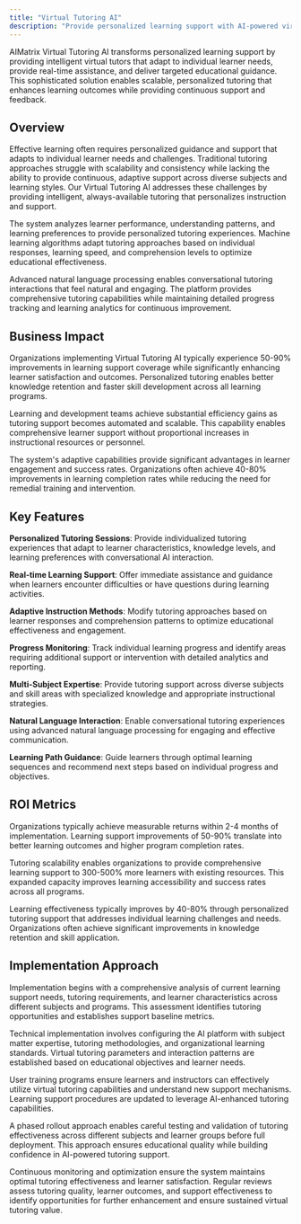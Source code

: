 ```yaml
---
title: "Virtual Tutoring AI"
description: "Provide personalized learning support with AI-powered virtual tutors that adapt to individual needs and deliver targeted educational assistance."
---
```


AIMatrix Virtual Tutoring AI transforms personalized learning support by providing intelligent virtual tutors that adapt to individual learner needs, provide real-time assistance, and deliver targeted educational guidance. This sophisticated solution enables scalable, personalized tutoring that enhances learning outcomes while providing continuous support and feedback.

## Overview

Effective learning often requires personalized guidance and support that adapts to individual learner needs and challenges. Traditional tutoring approaches struggle with scalability and consistency while lacking the ability to provide continuous, adaptive support across diverse subjects and learning styles. Our Virtual Tutoring AI addresses these challenges by providing intelligent, always-available tutoring that personalizes instruction and support.

The system analyzes learner performance, understanding patterns, and learning preferences to provide personalized tutoring experiences. Machine learning algorithms adapt tutoring approaches based on individual responses, learning speed, and comprehension levels to optimize educational effectiveness.

Advanced natural language processing enables conversational tutoring interactions that feel natural and engaging. The platform provides comprehensive tutoring capabilities while maintaining detailed progress tracking and learning analytics for continuous improvement.

## Business Impact

Organizations implementing Virtual Tutoring AI typically experience 50-90% improvements in learning support coverage while significantly enhancing learner satisfaction and outcomes. Personalized tutoring enables better knowledge retention and faster skill development across all learning programs.

Learning and development teams achieve substantial efficiency gains as tutoring support becomes automated and scalable. This capability enables comprehensive learner support without proportional increases in instructional resources or personnel.

The system's adaptive capabilities provide significant advantages in learner engagement and success rates. Organizations often achieve 40-80% improvements in learning completion rates while reducing the need for remedial training and intervention.

## Key Features

**Personalized Tutoring Sessions**: Provide individualized tutoring experiences that adapt to learner characteristics, knowledge levels, and learning preferences with conversational AI interaction.

**Real-time Learning Support**: Offer immediate assistance and guidance when learners encounter difficulties or have questions during learning activities.

**Adaptive Instruction Methods**: Modify tutoring approaches based on learner responses and comprehension patterns to optimize educational effectiveness and engagement.

**Progress Monitoring**: Track individual learning progress and identify areas requiring additional support or intervention with detailed analytics and reporting.

**Multi-Subject Expertise**: Provide tutoring support across diverse subjects and skill areas with specialized knowledge and appropriate instructional strategies.

**Natural Language Interaction**: Enable conversational tutoring experiences using advanced natural language processing for engaging and effective communication.

**Learning Path Guidance**: Guide learners through optimal learning sequences and recommend next steps based on individual progress and objectives.

## ROI Metrics

Organizations typically achieve measurable returns within 2-4 months of implementation. Learning support improvements of 50-90% translate into better learning outcomes and higher program completion rates.

Tutoring scalability enables organizations to provide comprehensive learning support to 300-500% more learners with existing resources. This expanded capacity improves learning accessibility and success rates across all programs.

Learning effectiveness typically improves by 40-80% through personalized tutoring support that addresses individual learning challenges and needs. Organizations often achieve significant improvements in knowledge retention and skill application.

## Implementation Approach

Implementation begins with a comprehensive analysis of current learning support needs, tutoring requirements, and learner characteristics across different subjects and programs. This assessment identifies tutoring opportunities and establishes support baseline metrics.

Technical implementation involves configuring the AI platform with subject matter expertise, tutoring methodologies, and organizational learning standards. Virtual tutoring parameters and interaction patterns are established based on educational objectives and learner needs.

User training programs ensure learners and instructors can effectively utilize virtual tutoring capabilities and understand new support mechanisms. Learning support procedures are updated to leverage AI-enhanced tutoring capabilities.

A phased rollout approach enables careful testing and validation of tutoring effectiveness across different subjects and learner groups before full deployment. This approach ensures educational quality while building confidence in AI-powered tutoring support.

Continuous monitoring and optimization ensure the system maintains optimal tutoring effectiveness and learner satisfaction. Regular reviews assess tutoring quality, learner outcomes, and support effectiveness to identify opportunities for further enhancement and ensure sustained virtual tutoring value.